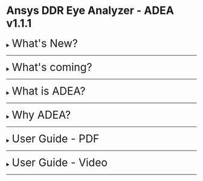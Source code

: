 # Ansys DDR Eye Analyzer - ADEA v1.1.1



<!-- ![Main GUI](./Resources/fig/main_GUI.bmp) -->
<details>
<summary><span style="font-size:200%"> What's New? </span></summary>

<blockquote>

<details>
<summary><span style="font-size:200%"> v1.0.1 </span></summary>

>   #### The process for choosing a version of Ansys Electronics Desktop(AEDT) has been modified.
>   * ##### v1.0 : AEDT executes in a specific version with reference to environmental variables.
>   * ##### v1.0.1 : The version of AEDT can be selected using 'Version Selection' window.
>   ![ex_screenshot](./Resources/fig/v1p0p1.png)
</details>

<details>
<summary><span style="font-size:200%"> v1.1 </span></summary>

>   #### Exporting IBIS optimization results to an Excel report has been updated.
>   ![ex_screenshot](./Resources/fig/v1p1.gif)
>   * ##### v1.1.1 : Remove upper limit of eye offset input value (previous upper limit was 10ns)

</details>

</blockquote>
</details>

---
<details>
<summary><span style="font-size:200%"> What's coming? </span></summary>

</details>

---
<details>
<summary><span style="font-size:200%"> What is ADEA? </span></summary>

>### A new Solution for DDR analysis by Ansys Korea.
>![ex_screenshot](./Resources/fig/ADEA_Intro.png)
</details>

---
<details>
<summary><span style="font-size:200%"> Why ADEA? </span></summary>

<blockquote>
<details>
<summary><span style="font-size:200%"> 1. Easy </span></summary>

>   * ### Pre-defined User Configurations
>   * ### Pre-defined DDR Specifications
>   * ### Automatic Net Classification & Target Net Assign Algorithm
>   * ### Selective Verification Process
>   ![ex_screenshot](./Resources/fig/easy.png)
</details>
</blockquote>

<blockquote>
<details>
<summary><span style="font-size:200%"> 2. Simple </span></summary>

>   * ### One-Click Verification Process
>   ![ex_screenshot](./Resources/fig/simple.png)
</details>
</blockquote>

<blockquote>
<details>
<summary><span style="font-size:200%"> 3. Customizable </span></summary>

>   * ### Customziable Verification Algorithm & Process
>   * ### Customziable Final Report (Excel, HTML, etc.)
>   ![ex_screenshot](./Resources/fig/customizable.png)
</details>
</blockquote>
</details>

---
<details>
<summary><span style="font-size:200%"> User Guide - PDF </span></summary>

> ### [Quick Guide (EN) - PDF](./Resources/help/Quick_Guide_EN.pdf)
> ### [User Guide (EN) - PDF](./Resources/help/User_Guide_EN.pdf)
> ### [Quick Guide (KO) - PDF](./Resources/help/Quick_Guide_KO.pdf)
> ### [User Guide (KO) - PDF](./Resources/help/User_Guide_KO.pdf)
</details>

---
<details>
<summary><span style="font-size:200%"> User Guide - Video </span></summary>

> * ### [Getting Start with AEDA](http://www.rfdh.com/pds/adea/Getting_Start_with_ADEA.mp4)
> * ### [Quick Guide for DQ Eye Analyze](http://www.rfdh.com/pds/adea/Quick_Guide_for_DQ_Eye_Analyze.mp4)
> * ### Quick Guide for IBIS Optimization
> ---
> * ### [Problem in Running ADEA](http://www.rfdh.com/pds/adea/Problem_in_Running_ADEA.mp4)
> * ### Select Version of Ansys Electronics Desktop
> * ### What is Deifnition File?
>   > * ### Modify and/or Add DDR Specifications
>   > * ### Automatic Net Classifications
>   > * ### Automatic IBIS Identification
> * ### What is Configuration File?
> * ### Analyze with 'Analyze Group'
</details>

---
<!-- ## History
> ### [v0.5.1] - '22.08.06
>>- ##### Eye 계측 Algorithm Classic Version(VB) 으로 변경 후, Excel report 생성 bug 수정
>>- ##### Resource 폴더 정리
>>- ##### 예제 Archive file 추가
>>- ##### CSV input disable

> ### [v0.5.2] - '22.08.07
>>- ##### Excel report format 변경
>>- ##### Jitter, Jitter_RMS 열 삭제
>>- ##### Width & Margin UI 단위 열 추가

> ### [v0.5.3] - '22.08.08
>>- ##### IBIS bug fix    
>>- ##### Show result window for each IBIS cases

> ### [v0.6] - '22.08.09
>>- ##### Release to SEC

> ### [v0.6.1] - '22.08.12
>>- ##### Modify IBIS Optimization example (buffer -> pin import)
>>- ##### Bug fix for IBIS New & pin import case

> ### [v0.6.2] - '22.08.24
>>- ##### IBIS Model check시 sim case 바로 반영되지 않던 문제 수정
>>- ##### IBIS Model refresh button click시 sim case 초기화 되지 않던 문제 수정
>>- ##### IBIS Run Click시 초기화 문제 수정
>>- ##### Tx/Rx 같은 *.ibs file 사용 Case update
>>- ##### IBIS form resize event update
>>- ##### Automatic data-rate detect algorithm are updated

> ### [v0.6.3] - '22.08.30
>>- ##### 이전 IBIS 형식으로 작성된 Schematic에서도 IBIS opt. 동작하도록 update.
>>- ##### 이전 IBIS 형식의 예제 Schematic update (LPDDR4_2133_IBIS_Example_for_Old_IBIS.aedtz)

> ### [v0.6.4] - '22.09.01
>>- ##### 예제 Archive file 재정비
>>- ##### 자동 Datarate 입력 기능 Disable
>>- ##### QC Routine 및 QC 결과표 작성

> ### [v0.6.5] - '22.09.16
>>- ##### 연속 해석 진행시, 이전 해석에서 설정했던 Report Export option이 초기화 되지 않는 문제 수정.
>>- ##### IBIS opt. 해석 진행 후, detailed report창에서 report export할 수 없도록 수정 -> 대신 전체 optimization 결과를 export할 수 있도록 update할 예정임.
>>- ##### IBIS opt. 해석 전 또는 해석 후 result 버튼 click하면 error 발생하던 문제 수정
>>- ##### Analysis Group 설정 하고 Eye 해석 진행 후, IBIS opt. 해석 진행하면 결과가 grouping되어 보이던 문제 수정
>>- ##### IBIS opt. 연속 수행하면, AEDT에서 Sim case가 누적되어 해석되던 문제 수정
>>- ##### Input file을 load 한 뒤, 새로운 file을 load 하려다 cancel 하면, 기존 입력되어 있던 design name이 삭제되던 현상 수정.
>>- ##### v0.6.5 기준 한글 + 영문 User manual, Quick Guide, Readme.md, Readme.html update.
>>- ##### GUI 에서 About ADEA Menu 다시 활성화 함.
	
> ### [v1.0] - '22.09.16
>>- ##### Release ADEA v1.0.

> ### [v1.0.1] - '22.09.26
>>- ##### hotfix ADEA v1.0.1
>>- ##### AEDT 실행 version 선택을 환경 변수를 참고하던 기존의 방식에서,
>>- ##### 사용자의 입력을 받아 선택하도록 변경함.
>>- ##### 2020 R1 이상 version에서만 ADEA를 사용할 수 있도록 설정.
>>- ##### PC에 설치되지 않은 Version을 선택할 경우
>>- ##### 기본 앱 설정에 따라 AEDT가 실행되도록 업데이트 하였음.
>>- ##### Excel report exporting error가 중국어 문제로 의심되어, UTF-8 encoding script 추가함.

> ### [v1.1] - '22.09.30
>>- ##### feature/IBIS_report ADEA v1.1
>>- ##### IBIS optimization 해석 결과를 Excel로 export할 수 있도록 Update.
>>- ##### 각 Case별 worst case eye-diagram 그림 포함 기능 추가  

> ### [v1.1.1] - '22.10.28
>>- ##### hotfix_v1.1.1
>>- ##### Eye offset maximum value 삭제
>>- ##### 기존 Max. 10ns에서 Max. 값 삭제함.
-->